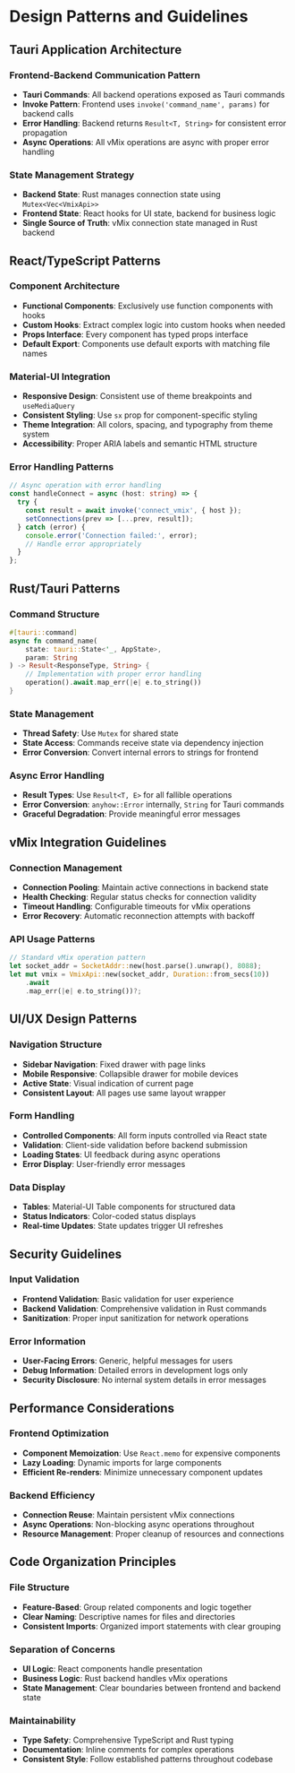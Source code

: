 # Design Patterns and Guidelines

## Tauri Application Architecture

### Frontend-Backend Communication Pattern
- **Tauri Commands**: All backend operations exposed as Tauri commands
- **Invoke Pattern**: Frontend uses `invoke('command_name', params)` for backend calls
- **Error Handling**: Backend returns `Result<T, String>` for consistent error propagation
- **Async Operations**: All vMix operations are async with proper error handling

### State Management Strategy
- **Backend State**: Rust manages connection state using `Mutex<Vec<VmixApi>>`
- **Frontend State**: React hooks for UI state, backend for business logic
- **Single Source of Truth**: vMix connection state managed in Rust backend

## React/TypeScript Patterns

### Component Architecture
- **Functional Components**: Exclusively use function components with hooks
- **Custom Hooks**: Extract complex logic into custom hooks when needed
- **Props Interface**: Every component has typed props interface
- **Default Export**: Components use default exports with matching file names

### Material-UI Integration
- **Responsive Design**: Consistent use of theme breakpoints and `useMediaQuery`
- **Consistent Styling**: Use `sx` prop for component-specific styling
- **Theme Integration**: All colors, spacing, and typography from theme system
- **Accessibility**: Proper ARIA labels and semantic HTML structure

### Error Handling Patterns
```typescript
// Async operation with error handling
const handleConnect = async (host: string) => {
  try {
    const result = await invoke('connect_vmix', { host });
    setConnections(prev => [...prev, result]);
  } catch (error) {
    console.error('Connection failed:', error);
    // Handle error appropriately
  }
};
```

## Rust/Tauri Patterns

### Command Structure
```rust
#[tauri::command]
async fn command_name(
    state: tauri::State<'_, AppState>, 
    param: String
) -> Result<ResponseType, String> {
    // Implementation with proper error handling
    operation().await.map_err(|e| e.to_string())
}
```

### State Management
- **Thread Safety**: Use `Mutex` for shared state
- **State Access**: Commands receive state via dependency injection
- **Error Conversion**: Convert internal errors to strings for frontend

### Async Error Handling
- **Result Types**: Use `Result<T, E>` for all fallible operations
- **Error Conversion**: `anyhow::Error` internally, `String` for Tauri commands
- **Graceful Degradation**: Provide meaningful error messages

## vMix Integration Guidelines

### Connection Management
- **Connection Pooling**: Maintain active connections in backend state
- **Health Checking**: Regular status checks for connection validity
- **Timeout Handling**: Configurable timeouts for vMix operations
- **Error Recovery**: Automatic reconnection attempts with backoff

### API Usage Patterns
```rust
// Standard vMix operation pattern
let socket_addr = SocketAddr::new(host.parse().unwrap(), 8088);
let mut vmix = VmixApi::new(socket_addr, Duration::from_secs(10))
    .await
    .map_err(|e| e.to_string())?;
```

## UI/UX Design Patterns

### Navigation Structure
- **Sidebar Navigation**: Fixed drawer with page links
- **Mobile Responsive**: Collapsible drawer for mobile devices
- **Active State**: Visual indication of current page
- **Consistent Layout**: All pages use same layout wrapper

### Form Handling
- **Controlled Components**: All form inputs controlled via React state
- **Validation**: Client-side validation before backend submission
- **Loading States**: UI feedback during async operations
- **Error Display**: User-friendly error messages

### Data Display
- **Tables**: Material-UI Table components for structured data
- **Status Indicators**: Color-coded status displays
- **Real-time Updates**: State updates trigger UI refreshes

## Security Guidelines

### Input Validation
- **Frontend Validation**: Basic validation for user experience
- **Backend Validation**: Comprehensive validation in Rust commands
- **Sanitization**: Proper input sanitization for network operations

### Error Information
- **User-Facing Errors**: Generic, helpful messages for users
- **Debug Information**: Detailed errors in development logs only
- **Security Disclosure**: No internal system details in error messages

## Performance Considerations

### Frontend Optimization
- **Component Memoization**: Use `React.memo` for expensive components
- **Lazy Loading**: Dynamic imports for large components
- **Efficient Re-renders**: Minimize unnecessary component updates

### Backend Efficiency
- **Connection Reuse**: Maintain persistent vMix connections
- **Async Operations**: Non-blocking async operations throughout
- **Resource Management**: Proper cleanup of resources and connections

## Code Organization Principles

### File Structure
- **Feature-Based**: Group related components and logic together
- **Clear Naming**: Descriptive names for files and directories
- **Consistent Imports**: Organized import statements with clear grouping

### Separation of Concerns
- **UI Logic**: React components handle presentation
- **Business Logic**: Rust backend handles vMix operations
- **State Management**: Clear boundaries between frontend and backend state

### Maintainability
- **Type Safety**: Comprehensive TypeScript and Rust typing
- **Documentation**: Inline comments for complex operations
- **Consistent Style**: Follow established patterns throughout codebase